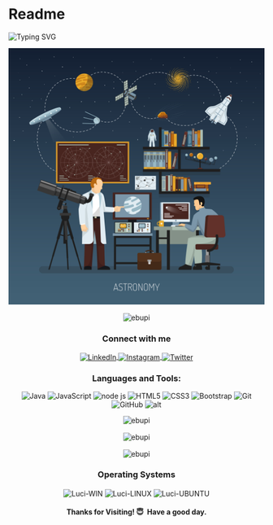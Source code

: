 # Readme


<img src="https://readme-typing-svg.herokuapp.com?font=Cambo&size=24&pause=1000&color=F7902E&center=true&vCenter=true&random=false&width=435&lines=Hi 👋, I'm Ebubekir;Welcome+to+my+Github+page; I+am+a+student+of+astronomy🌠?sanitize=true" alt="Typing SVG" />



![astronomy](vector-astronomy-design-concept.jpg)


<p align="center"> <img src="https://komarev.com/ghpvc/?username=ebupi&label=Profile%20views&color=0e75b6&style=flat" alt="ebupi" /> </p>


<h3 align="center">Connect with me</h3>

<div align="center">
        <a href="https://www.linkedin.com/in/" target="_blank">
            <img align="center" src="https://img.shields.io/badge/LinkedIn-%230077B5.svg?&style=flat-square&logo=linkedin&logoColor=white" alt="LinkedIn">
        </a>
        <a href="https://www.instagram.com/" target="_blank">
            <img align="center" src="https://img.shields.io/badge/Instagram-%23E4405F.svg?&style=flat-square&logo=instagram&logoColor=white" alt="Instagram">
        </a>
        <a href="https://www.twitter.com/" target="_blank"  rel="noopener">
            <img align="center" src="https://img.shields.io/badge/Twitter-%231877F2.svg?style=flat-square&logo=twitter&logoColor=white" alt="Twitter">
        </a>
    </div>


<h3 align="center">Languages and Tools:</h3>


<p align="center">
<img src="https://img.shields.io/badge/Java-ED8B00?style=for-the-badge&logo=java&logoColor=white" alt="Java"/> 
<img src="https://img.shields.io/badge/JavaScript-F7DF1E?style=for-the-badge&logo=JavaScript&logoColor=white" alt="JavaScript"/>
<img src="https://img.shields.io/badge/Node.js-339933?style=for-the-badge&logo=nodedotjs&logoColor=white" alt="node js"/>
<img src="https://img.shields.io/badge/HTML5-E34F26?style=for-the-badge&logo=HTML5&logoColor=white" alt="HTML5"/>
<img src="https://img.shields.io/badge/CSS3-1572B6?style=for-the-badge&logo=CSS3&logoColor=white" alt="CSS3"/> 
<img src="https://img.shields.io/badge/Bootstrap-7952B3?style=for-the-badge&logo=Bootstrap&logoColor=white" alt="Bootstrap"/>
<img src="https://img.shields.io/badge/GIT-E44C30?style=for-the-badge&logo=git&logoColor=white" alt="Git"/>
<img src="https://img.shields.io/badge/GitHub-100000?style=for-the-badge&logo=github&logoColor=white" alt="GitHub"/>
<img src="https://img.shields.io/badge/GitLab-330F63?style=for-the-badge&logo=gitlab&logoColor=white " alt="alt"/>
</p>

<p align="center"><img src="https://github-readme-stats.vercel.app/api/top-langs?username=ebupi&show_icons=true&locale=en&layout=compact" alt="ebupi" /></p>


<p align="center"><img align="center" src="https://github-readme-stats.vercel.app/api?username=ebupi&show_icons=true&locale=en" alt="ebupi" /></p>

<p align="center"><img align="center" src="https://github-readme-streak-stats.herokuapp.com/?user=ebupi&" alt="ebupi" /></p>

<div style="display: inline_block" align="center">
      <h3>Operating Systems</h3>
      <img align="center" alt="Luci-WIN" height="50" width="50" src="https://cdn.jsdelivr.net/gh/devicons/devicon/icons/windows8/windows8-original.svg" />
      <img align="center" alt="Luci-LINUX" height="50" width="50" src="https://cdn.jsdelivr.net/gh/devicons/devicon/icons/linux/linux-original.svg" />
      <img align="center" alt="Luci-UBUNTU" height="50" width="50" src="https://cdn.jsdelivr.net/gh/devicons/devicon/icons/ubuntu/ubuntu-plain-wordmark.svg" />
</div> 

<h4 align="center">Thanks for Visiting! 😇  Have a good day.</h4>
